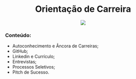 <h1 align="center">
Orientação de Carreira 
</h1>

<p align="center">
<img src="https://img.shields.io/static/v1?label=Status&message=EM_ANDAMENTO&color=blue&style=for-the-badge"/>
</p>


### Conteúdo:

- Autoconhecimento e Âncora de Carreiras;
- GitHub;
- Linkedin e Currículo;
- Entrevistas;
- Processos Seletivos;
- Pitch de Sucesso.
